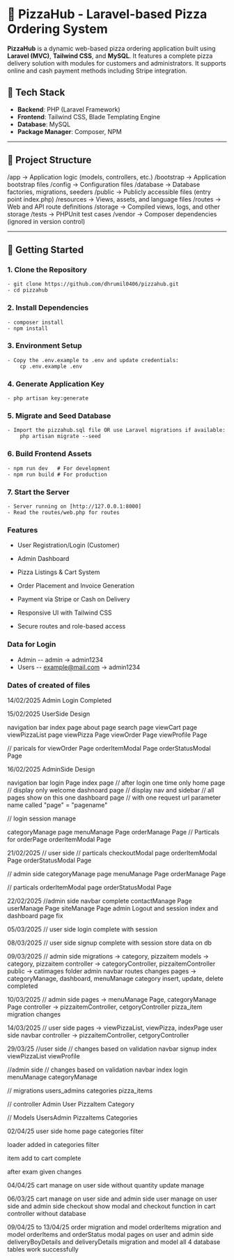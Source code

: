 # 🍕 PizzaHub - Laravel-based Pizza Ordering System

**PizzaHub** is a dynamic web-based pizza ordering application built using **Laravel (MVC)**, **Tailwind CSS**, and **MySQL**. It features a complete pizza delivery solution with modules for customers and administrators. It supports online and cash payment methods including Stripe integration.

## 🔧 Tech Stack

- **Backend**: PHP (Laravel Framework)
- **Frontend**: Tailwind CSS, Blade Templating Engine
- **Database**: MySQL
- **Package Manager**: Composer, NPM

---

## 📁 Project Structure

/app -> Application logic (models, controllers, etc.)
/bootstrap -> Application bootstrap files
/config -> Configuration files
/database -> Database factories, migrations, seeders
/public -> Publicly accessible files (entry point index.php)
/resources -> Views, assets, and language files
/routes -> Web and API route definitions
/storage -> Compiled views, logs, and other storage
/tests -> PHPUnit test cases
/vendor -> Composer dependencies (ignored in version control)

---

## 🚀 Getting Started

### 1. Clone the Repository
    - git clone https://github.com/dhrumil0406/pizzahub.git
    - cd pizzahub

### 2. Install Dependencies
    - composer install
    - npm install

### 3. Environment Setup
    - Copy the .env.example to .env and update credentials:
        cp .env.example .env

### 4. Generate Application Key
    - php artisan key:generate

### 5. Migrate and Seed Database
    - Import the pizzahub.sql file OR use Laravel migrations if available:
        php artisan migrate --seed

### 6. Build Frontend Assets
    - npm run dev   # For development
    - npm run build # For production

### 7. Start the Server
    - Server running on [http://127.0.0.1:8000]
    - Read the routes/web.php for routes


### Features ###

- User Registration/Login (Customer)

- Admin Dashboard

- Pizza Listings & Cart System

- Order Placement and Invoice Generation

- Payment via Stripe or Cash on Delivery

- Responsive UI with Tailwind CSS

- Secure routes and role-based access

### Data for Login
- Admin -- admin -> admin1234
- Users -- example@mail.com  ->  admin1234


### Dates of created of files

14/02/2025
Admin Login Completed

15/02/2025
UserSide Design

navigation bar
index page
about page
search page
viewCart page
viewPizzaList page
viewPizza Page
viewOrder Page
viewProfile Page

// paricals for viewOrder Page
orderItemModal Page
orderStatusModal Page

16/02/2025
AdminSide Design

navigation bar
login Page
index page // after login one time only
home page // display only welcome
dashnoard page // display nav and sidebar 
// all pages show on this one dashboard page
// with one request url parameter name called "page" = "pagename"

// login session manage

categoryManage page
menuManage Page
orderManage Page
// Particals for orderPage
orderItemModal Page

21/02/2025
// user side 
// particals
checkoutModal page
orderItemModal Page
orderStatusModal Page

// admin side
categoryManage page
menuManage Page
orderManage Page

// particals
orderItemModal page
orderStatusModal Page

22/02/2025
//admin side
navbar complete
contactManage Page
userManage Page
siteManage Page
admin Logout and session
index and dashboard page fix

05/03/2025
// user side
login complete with session

08/03/2025
// user side
signup complete with session store data on db

09/03/2025
// admin side
migrations -> category, pizzaitem
models -> category, pizzaitem
controller -> categoryController, pizzaitemController
public -> catimages folder
admin navbar routes changes
pages -> categoryManage, dashboard, menuManage
category insert, update, delete completed

10/03/2025
// admin side
pages -> menuManage Page, categoryManage Page
controller -> pizzaitemController, cetgoryController
pizza_item migration changes

14/03/2025
// user side
pages -> viewPizzaList, viewPizza, indexPage
user side navbar
controller -> pizzaitemController, cetgoryController

29/03/25
//user side
// changes based on validation
navbar
signup
index
viewPizzaList
viewProfile

//admin side
// changes based on validation
navbar
index
login
menuManage
categoryManage

// migrations
users_admins
categories
pizza_items

// controller
Admin
User
PizzaItem
Category

// Models
UsersAdmin
PizzaItems
Categories

02/04/25
user side home page categories filter

loader added in categories filter

item add to cart complete

after exam given changes


04/04/25
cart manage on user side without quantity update manage


06/03/25
cart manage on user side and admin side
user manage on user side and admin side
checkout show modal and checkout function in cart controller without database

09/04/25 to 13/04/25
order migration and model
orderItems migration and model
orderItems and orderStatus modal pages on user and admin side
deliveryBoyDetails and deliveryDetails migration and model
all 4 database tables work successfully